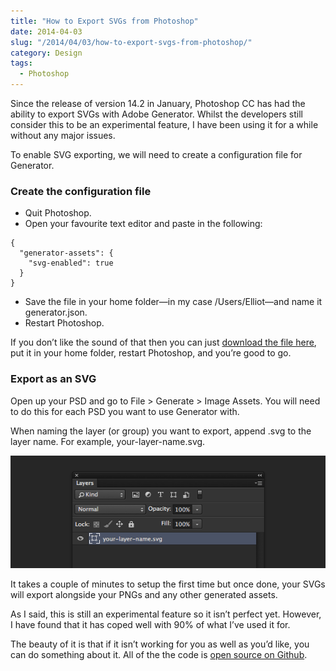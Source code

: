 ```yaml
---
title: "How to Export SVGs from Photoshop"
date: 2014-04-03
slug: "/2014/04/03/how-to-export-svgs-from-photoshop/"
category: Design
tags:
  - Photoshop
---
```


Since the release of version 14.2 in January, Photoshop CC has had the ability to export SVGs with Adobe Generator. Whilst the developers still consider this to be an experimental feature, I have been using it for a while without any major issues.

To enable SVG exporting, we will need to create a configuration file for Generator.

### Create the configuration file

- Quit Photoshop.
- Open your favourite text editor and paste in the following:

```
{
  "generator-assets": {
    "svg-enabled": true
  }
}
```

- Save the file in your home folder—in my case /Users/Elliot—and name it generator.json.
- Restart Photoshop.

If you don’t like the sound of that then you can just [download the file here](http://c.elliotekj.com/UlaA/download/generator.json.zip), put it in your home folder, restart Photoshop, and you’re good to go.

### Export as an SVG

Open up your PSD and go to File \> Generate \> Image Assets. You will need to do this for each PSD you want to use Generator with.

When naming the layer (or group) you want to export, append .svg to the layer name. For example, your-layer-name.svg.

![Layers Panel](/static/posts/how-to-export-svgs-from-photoshop/layers-panel.png)

It takes a couple of minutes to setup the first time but once done, your SVGs will export alongside your PNGs and any other generated assets.

As I said, this is still an experimental feature so it isn’t perfect yet. However, I have found that it has coped well with 90% of what I’ve used it for.

The beauty of it is that if it isn’t working for you as well as you’d like, you can do something about it. All of the the code is [open source on Github](https://github.com/adobe-photoshop).

